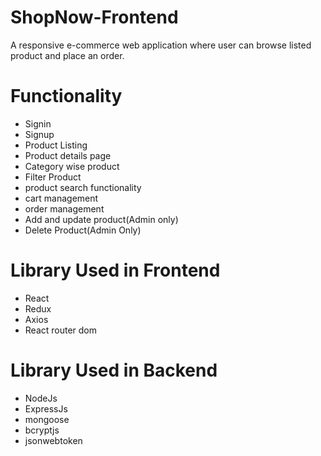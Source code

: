 # ShopNow-Frontend
A responsive e-commerce web application where user can browse listed product and place an order.

# Functionality
* Signin
* Signup
* Product Listing
* Product details page
* Category wise product
* Filter Product
* product search functionality
* cart management
* order management
* Add and update product(Admin only)
* Delete Product(Admin Only)


# Library Used in Frontend
* React
* Redux
* Axios
* React router dom

# Library Used in Backend
* NodeJs
* ExpressJs
* mongoose
* bcryptjs
* jsonwebtoken
